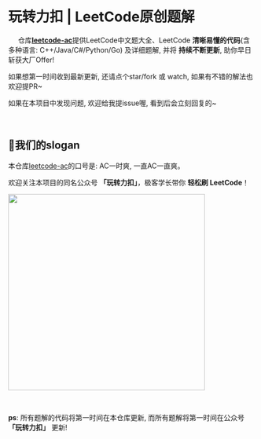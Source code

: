 # 玩转力扣 | LeetCode原创题解

 <img src='https://github.githubassets.com/images/icons/emoji/octocat.png' width='16px' height='16px'> 仓库[**leetcode-ac**](https://github.com/yanglr/leetcode-ac)提供LeetCode中文题大全、LeetCode **清晰易懂的代码**(含多种语言: C++/Java/C#/Python/Go) 及详细题解, 并将 **持续不断更新**, 助你早日斩获大厂Offer! 

如果想第一时间收到最新更新, 还请点个star/fork 或 watch, 如果有不错的解法也欢迎提PR~

如果在本项目中发现问题, 欢迎给我提issue喔, 看到后会立刻回复的~

<br/>

## 📢我们的slogan

本仓库[leetcode-ac](https://github.com/yanglr/leetcode-ac)的口号是: AC一时爽, 一直AC一直爽。

欢迎关注本项目的同名公众号 **「玩转力扣」**，极客学长带你 **轻松刷 LeetCode**！

<a title="玩转力扣" alt="玩转LeetCode" target="_blank" href="https://github.com/yanglr/yanglr"><img width="400" height="400" src="https://cdn.jsdelivr.net/gh/yanglr/leetcode-ac@master/assets/images/leetcode-ac-qrcode.jpg"></a>

<br/>

**ps**: 所有题解的代码将第一时间在本仓库更新, 而所有题解将第一时间在公众号 **「玩转力扣」** 更新!
